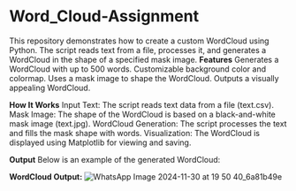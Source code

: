 # Word_Cloud-Assignment
This repository demonstrates how to create a custom WordCloud using Python. The script reads text from a file, processes it, and generates a WordCloud in the shape of a specified mask image.
**Features**
Generates a WordCloud with up to 500 words. Customizable background color and colormap. Uses a mask image to shape the WordCloud. Outputs a visually appealing WordCloud.

**How It Works**
Input Text: The script reads text data from a file (text.csv). Mask Image: The shape of the WordCloud is based on a black-and-white mask image (text.jpg). WordCloud Generation: The script processes the text and fills the mask shape with words. Visualization: The WordCloud is displayed using Matplotlib for viewing and saving.

**Output**
Below is an example of the generated WordCloud:

**WordCloud Output:**
![WhatsApp Image 2024-11-30 at 19 50 40_6a81b49e](https://github.com/user-attachments/assets/6326aba6-d91d-45d4-943d-35189721c971)
